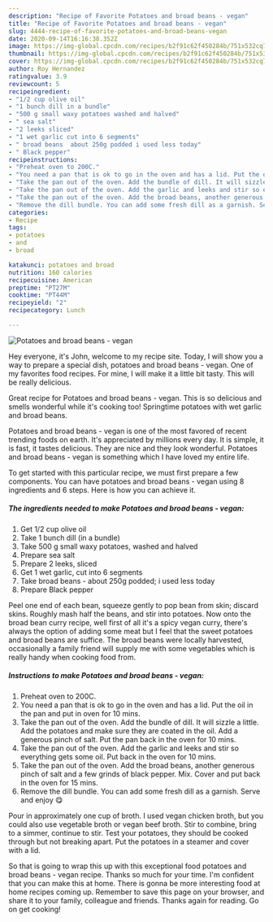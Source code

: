 ```yaml
---
description: "Recipe of Favorite Potatoes and broad beans - vegan"
title: "Recipe of Favorite Potatoes and broad beans - vegan"
slug: 4444-recipe-of-favorite-potatoes-and-broad-beans-vegan
date: 2020-09-14T16:16:38.352Z
image: https://img-global.cpcdn.com/recipes/b2f91c62f450284b/751x532cq70/potatoes-and-broad-beans-vegan-recipe-main-photo.jpg
thumbnail: https://img-global.cpcdn.com/recipes/b2f91c62f450284b/751x532cq70/potatoes-and-broad-beans-vegan-recipe-main-photo.jpg
cover: https://img-global.cpcdn.com/recipes/b2f91c62f450284b/751x532cq70/potatoes-and-broad-beans-vegan-recipe-main-photo.jpg
author: Roy Hernandez
ratingvalue: 3.9
reviewcount: 5
recipeingredient:
- "1/2 cup olive oil"
- "1 bunch dill in a bundle"
- "500 g small waxy potatoes washed and halved"
- " sea salt"
- "2 leeks sliced"
- "1 wet garlic cut into 6 segments"
- " broad beans  about 250g podded i used less today"
- " Black pepper"
recipeinstructions:
- "Preheat oven to 200C."
- "You need a pan that is ok to go in the oven and has a lid. Put the oil in the pan and put in oven for 10 mins."
- "Take the pan out of the oven. Add the bundle of dill. It will sizzle a little. Add the potatoes and make sure they are coated in the oil. Add a generous pinch of salt. Put the pan back in the oven for 10 mins."
- "Take the pan out of the oven. Add the garlic and leeks and stir so everything gets some oil. Put back in the oven for 10 mins."
- "Take the pan out of the oven. Add the broad beans, another generous pinch of salt and a few grinds of black pepper. Mix. Cover and put back in the oven for 15 mins."
- "Remove the dill bundle. You can add some fresh dill as a garnish. Serve and enjoy 😋"
categories:
- Recipe
tags:
- potatoes
- and
- broad

katakunci: potatoes and broad 
nutrition: 160 calories
recipecuisine: American
preptime: "PT27M"
cooktime: "PT44M"
recipeyield: "2"
recipecategory: Lunch

---
```



![Potatoes and broad beans - vegan](https://img-global.cpcdn.com/recipes/b2f91c62f450284b/751x532cq70/potatoes-and-broad-beans-vegan-recipe-main-photo.jpg)

Hey everyone, it's John, welcome to my recipe site. Today, I will show you a way to prepare a special dish, potatoes and broad beans - vegan. One of my favorites food recipes. For mine, I will make it a little bit tasty. This will be really delicious.

Great recipe for Potatoes and broad beans - vegan. This is so delicious and smells wonderful while it&#39;s cooking too! Springtime potatoes with wet garlic and broad beans.

Potatoes and broad beans - vegan is one of the most favored of recent trending foods on earth. It's appreciated by millions every day. It is simple, it is fast, it tastes delicious. They are nice and they look wonderful. Potatoes and broad beans - vegan is something which I have loved my entire life.


To get started with this particular recipe, we must first prepare a few components. You can have potatoes and broad beans - vegan using 8 ingredients and 6 steps. Here is how you can achieve it.

<!--inarticleads1-->

##### The ingredients needed to make Potatoes and broad beans - vegan:

1. Get 1/2 cup olive oil
1. Take 1 bunch dill (in a bundle)
1. Take 500 g small waxy potatoes, washed and halved
1. Prepare  sea salt
1. Prepare 2 leeks, sliced
1. Get 1 wet garlic, cut into 6 segments
1. Take  broad beans - about 250g podded; i used less today
1. Prepare  Black pepper


Peel one end of each bean, squeeze gently to pop bean from skin; discard skins. Roughly mash half the beans, and stir into potatoes. Now onto the broad bean curry recipe, well first of all it&#39;s a spicy vegan curry, there&#39;s always the option of adding some meat but I feel that the sweet potatoes and broad beans are suffice. The broad beans were locally harvested, occasionally a family friend will supply me with some vegetables which is really handy when cooking food from. 

<!--inarticleads2-->

##### Instructions to make Potatoes and broad beans - vegan:

1. Preheat oven to 200C.
1. You need a pan that is ok to go in the oven and has a lid. Put the oil in the pan and put in oven for 10 mins.
1. Take the pan out of the oven. Add the bundle of dill. It will sizzle a little. Add the potatoes and make sure they are coated in the oil. Add a generous pinch of salt. Put the pan back in the oven for 10 mins.
1. Take the pan out of the oven. Add the garlic and leeks and stir so everything gets some oil. Put back in the oven for 10 mins.
1. Take the pan out of the oven. Add the broad beans, another generous pinch of salt and a few grinds of black pepper. Mix. Cover and put back in the oven for 15 mins.
1. Remove the dill bundle. You can add some fresh dill as a garnish. Serve and enjoy 😋


Pour in approximately one cup of broth. I used vegan chicken broth, but you could also use vegetable broth or vegan beef broth. Stir to combine, bring to a simmer, continue to stir. Test your potatoes, they should be cooked through but not breaking apart. Put the potatoes in a steamer and cover with a lid. 

So that is going to wrap this up with this exceptional food potatoes and broad beans - vegan recipe. Thanks so much for your time. I'm confident that you can make this at home. There is gonna be more interesting food at home recipes coming up. Remember to save this page on your browser, and share it to your family, colleague and friends. Thanks again for reading. Go on get cooking!
